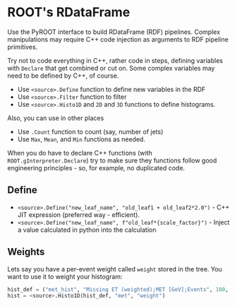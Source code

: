 # ROOT's RDataFrame

Use the PyROOT interface to build RDataFrame (RDF) pipelines. Complex manipulations may require C++ code injection as arguments to RDF pipeline primitives.

Try not to code everything in C++, rather code in steps, defining variables with `Declare` that get combined or cut on. Some complex variables may need to be defined by C++, of course.

* Use `<source>.Define` function to define new variables in the RDF
* Use `<source>.Filter` function to filter
* Use `<source>.Histo1D` and `2D` and `3D` functions to define histograms.

Also, you can use in other places

* Use `.Count` function to count (say, number of jets)
* Use `Max`, `Mean`, and `Min` functions as needed.

When you do have to declare C++ functions (with `ROOT.gInterpreter.Declare`) try to make sure they functions follow good engineering principles - so, for example, no duplicated code.

## Define

* `<source>.Define("new_leaf_name", "old_leaf1 + old_leaf2*2.0")` - C++ JIT expression (preferred way - efficient).
* `<source>.Define("new_leaf_name", f"old_leaf*{scale_factor}")` - Inject a value calculated in python into the calculation

## Weights

Lets say you have a per-event weight called `weight` stored in the tree. You want to use it to weight your histogram:

```python
hist_def = ("met_hist", "Missing ET (weighted);MET [GeV];Events", 100, 0.0, 1000.0)
hist = <source>.Histo1D(hist_def, "met", "weight")
```
